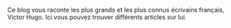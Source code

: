Ce blog vous raconte les plus grands et les plus connus écrivains français, Victor Hugo. Ici vous pouvez trouver différents articles sur lui.
